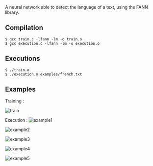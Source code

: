 
A neural network able to detect the language of a text, using the FANN library. 


## Compilation
```
$ gcc train.c -lfann -lm -o train.o
$ gcc execution.c -lfann -lm -o execution.o
```

## Executions
```
$ ./train.o
$ ./execution.o examples/french.txt
```

## Examples

Training : 

![train](https://user-images.githubusercontent.com/14167172/68110504-6c593280-feed-11e9-959e-957d7e77cced.png)

Execution : 
![example1](https://user-images.githubusercontent.com/14167172/68110498-6b280580-feed-11e9-9166-bdf2bd296998.png)

![example2](https://user-images.githubusercontent.com/14167172/68110499-6bc09c00-feed-11e9-8e0e-c3fe6ea526cc.png)

![example3](https://user-images.githubusercontent.com/14167172/68110500-6bc09c00-feed-11e9-92a9-07c0cff5fdfe.png)

![example4](https://user-images.githubusercontent.com/14167172/68110501-6bc09c00-feed-11e9-939f-ab53ba60fc21.png)

![example5](https://user-images.githubusercontent.com/14167172/68110502-6bc09c00-feed-11e9-8879-dfb2335aaeb5.png)

